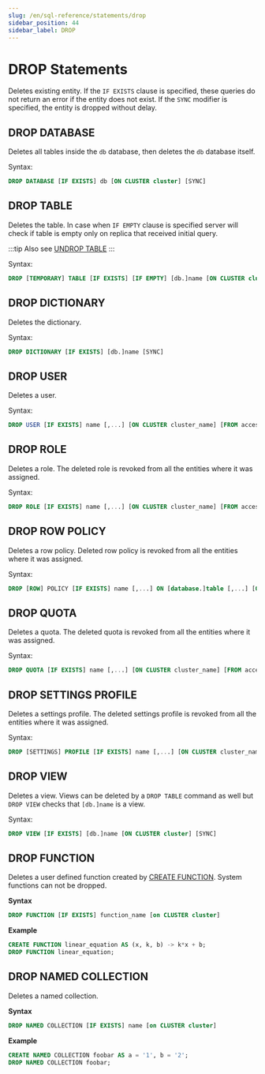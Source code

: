 ```yaml
---
slug: /en/sql-reference/statements/drop
sidebar_position: 44
sidebar_label: DROP
---
```


# DROP Statements

Deletes existing entity. If the `IF EXISTS` clause is specified, these queries do not return an error if the entity does not exist. If the `SYNC` modifier is specified, the entity is dropped without delay.

## DROP DATABASE

Deletes all tables inside the `db` database, then deletes the `db` database itself.

Syntax:

``` sql
DROP DATABASE [IF EXISTS] db [ON CLUSTER cluster] [SYNC]
```

## DROP TABLE

Deletes the table.
In case when `IF EMPTY` clause is specified server will check if table is empty only on replica that received initial query.  

:::tip
Also see [UNDROP TABLE](/docs/en/sql-reference/statements/undrop.md)
:::

Syntax:

``` sql
DROP [TEMPORARY] TABLE [IF EXISTS] [IF EMPTY] [db.]name [ON CLUSTER cluster] [SYNC]
```

## DROP DICTIONARY

Deletes the dictionary.

Syntax:

``` sql
DROP DICTIONARY [IF EXISTS] [db.]name [SYNC]
```

## DROP USER

Deletes a user.

Syntax:

``` sql
DROP USER [IF EXISTS] name [,...] [ON CLUSTER cluster_name] [FROM access_storage_type]
```

## DROP ROLE

Deletes a role. The deleted role is revoked from all the entities where it was assigned.

Syntax:

``` sql
DROP ROLE [IF EXISTS] name [,...] [ON CLUSTER cluster_name] [FROM access_storage_type]
```

## DROP ROW POLICY

Deletes a row policy. Deleted row policy is revoked from all the entities where it was assigned.

Syntax:

``` sql
DROP [ROW] POLICY [IF EXISTS] name [,...] ON [database.]table [,...] [ON CLUSTER cluster_name] [FROM access_storage_type]
```

## DROP QUOTA

Deletes a quota. The deleted quota is revoked from all the entities where it was assigned.

Syntax:

``` sql
DROP QUOTA [IF EXISTS] name [,...] [ON CLUSTER cluster_name] [FROM access_storage_type]
```

## DROP SETTINGS PROFILE

Deletes a settings profile. The deleted settings profile is revoked from all the entities where it was assigned.

Syntax:

``` sql
DROP [SETTINGS] PROFILE [IF EXISTS] name [,...] [ON CLUSTER cluster_name] [FROM access_storage_type]
```

## DROP VIEW

Deletes a view. Views can be deleted by a `DROP TABLE` command as well but `DROP VIEW` checks that `[db.]name` is a view.

Syntax:

``` sql
DROP VIEW [IF EXISTS] [db.]name [ON CLUSTER cluster] [SYNC]
```

## DROP FUNCTION

Deletes a user defined function created by [CREATE FUNCTION](./create/function.md).
System functions can not be dropped.

**Syntax**

``` sql
DROP FUNCTION [IF EXISTS] function_name [on CLUSTER cluster]
```

**Example**

``` sql
CREATE FUNCTION linear_equation AS (x, k, b) -> k*x + b;
DROP FUNCTION linear_equation;
```

## DROP NAMED COLLECTION

Deletes a named collection.

**Syntax**

``` sql
DROP NAMED COLLECTION [IF EXISTS] name [on CLUSTER cluster]
```

**Example**

``` sql
CREATE NAMED COLLECTION foobar AS a = '1', b = '2';
DROP NAMED COLLECTION foobar;
```
